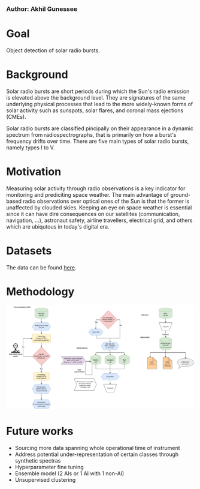### **Author:** Akhil Gunessee

# **Goal**
Object detection of solar radio bursts.


# **Background**
Solar radio bursts are short periods during which the Sun's radio emission is elevated above the background level. They are signatures of the same underlying physical processes that lead to the more widely-known forms of solar activity such as sunspots, solar flares, and coronal mass ejections (CMEs).

Solar radio bursts are classified pincipally on their appearance in a dynamic spectrum from radiospectrographs, that is primarily on how a burst's frequency drifts over time. There are five main types of solar radio bursts, namely types I to V. 

# **Motivation**
Measuring solar activity through radio observations is a key indicator for monitoring and prediciting space weather. The main advantage of ground-based radio observations over optical ones of the Sun is that the former is unaffected by clouded skies. Keeping an eye on space weather is essential since it can have dire consequences on our satellites (communication, navigation, ...), astronaut safety, airline travellers, electrical grid, and others which are ubiqutous in today's digital era.

# **Datasets**
The data can be found [here](https://wwwbis.sidc.be/humain/callisto_archives).



# **Methodology**
![Project flow chart](pics/capstone_workflow.png)

# **Future works**
* Sourcing more data spanning whole operational time of instrument
* Address potential under-representation of certain classes through synthetic spectras
* Hyperparameter fine tuning
* Ensemble model (2 AIs or 1 AI with 1 non-AI)
* Unsupervised clustering
